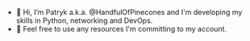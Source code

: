 - 👋 Hi, I’m Patryk a.k.a. @HandfulOfPinecones  and I'm developing my skills in Python, networking and DevOps.
- 🌱 Feel free to use any resources I'm committing to my account.

<!---
HandfulOfPinecones/HandfulOfPinecones is a ✨ special ✨ repository because its `README.md` (this file) appears on your GitHub profile.
You can click the Preview link to take a look at your changes.
--->
